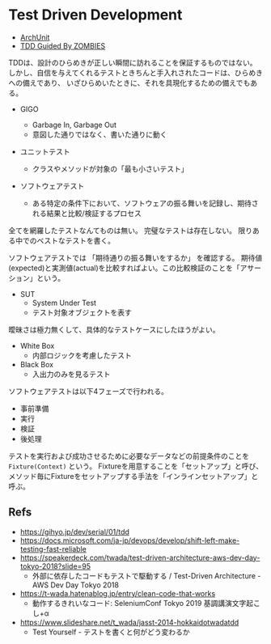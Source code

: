 


# Test Driven Development

- [ArchUnit](https://www.archunit.org/)
- [TDD Guided By ZOMBIES](https://blog.wingman-sw.com/tdd-guided-by-zombies)

TDDは、設計のひらめきが正しい瞬間に訪れることを保証するものではない。
しかし、自信を与えてくれるテストときちんと手入れされたコードは、ひらめきへの備えであり、
いざひらめいたときに、それを具現化するための備えでもある。

- GIGO
  - Garbage In, Garbage Out
  - 意図した通りではなく、書いた通りに動く

- ユニットテスト
  - クラスやメソッドが対象の「最も小さいテスト」
- ソフトウェアテスト
  - ある特定の条件下において、ソフトウェアの振る舞いを記録し、期待される結果と比較/検証するプロセス

全てを網羅したテストなんてものは無い。
完璧なテストは存在しない。
限りある中でのベストなテストを書く。

ソフトウェアテストでは 「期待通りの振る舞いをするか」 を確認する。
期待値(expected)と実測値(actual)を比較すればよい。この比較検証のことを「アサーション」という。

- SUT
  - System Under Test
  - テスト対象オブジェクトを表す

曖昧さは極力無くして、具体的なテストケースにしたほうがよい。

- White Box
  - 内部ロジックを考慮したテスト
- Black Box
  - 入出力のみを見るテスト

ソフトウェアテストは以下4フェーズで行われる。

- 事前準備
- 実行
- 検証
- 後処理

テストを実行および成功させるために必要なデータなどの前提条件のことを `Fixture(Context)` という。
Fixtureを用意することを「セットアップ」と呼び、メソッド毎にFixtureをセットアップする手法を「インラインセットアップ」と呼ぶ。


## Refs

- https://gihyo.jp/dev/serial/01/tdd
- https://docs.microsoft.com/ja-jp/devops/develop/shift-left-make-testing-fast-reliable
- https://speakerdeck.com/twada/test-driven-architecture-aws-dev-day-tokyo-2018?slide=95
  - 外部に依存したコードもテストで駆動する / Test-Driven Architecture - AWS Dev Day Tokyo 2018
- https://t-wada.hatenablog.jp/entry/clean-code-that-works
  - 動作するきれいなコード: SeleniumConf Tokyo 2019 基調講演文字起こし+α
- https://www.slideshare.net/t_wada/jasst-2014-hokkaidotwadatdd
  - Test Yourself - テストを書くと何がどう変わるか





